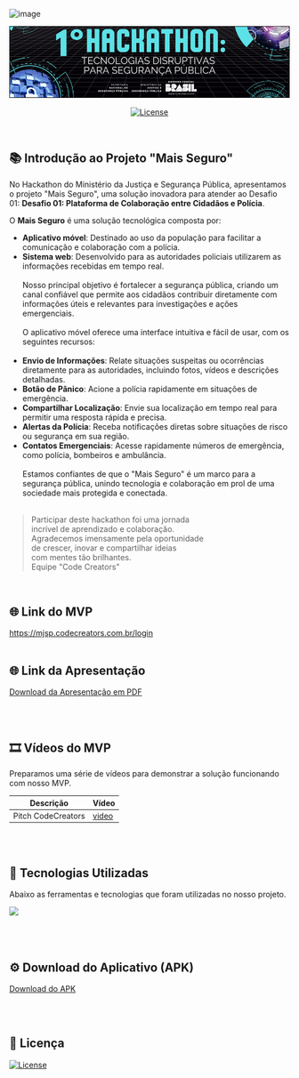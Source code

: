 ![image](https://github.com/user-attachments/assets/6069bf87-5e42-47c2-90f1-29a62c074f97)<p align="center"><img src="https://github.com/mjdos/maisSeguro/blob/main/public/assets/img/home.png" width="800" alt="CodeCreators"></p>

<p align="center">
<a href="https://packagist.org/packages/laravel/framework"><img src="https://img.shields.io/packagist/l/laravel/framework" alt="License"></a>
</p>

<br>

## 📚 Introdução ao Projeto "Mais Seguro"

No Hackathon do Ministério da Justiça e Segurança Pública, apresentamos o projeto "Mais Seguro", uma solução inovadora para atender ao Desafio 01: **Desafio 01: Plataforma de Colaboração entre Cidadãos e Polícia**. 

O **Mais Seguro** é uma solução tecnológica composta por:
- **Aplicativo móvel**: Destinado ao uso da população para facilitar a comunicação e colaboração com a polícia.
- **Sistema web**: Desenvolvido para as autoridades policiais utilizarem as informações recebidas em tempo real.
<br><br>
Nosso principal objetivo é fortalecer a segurança pública, criando um canal confiável que permite aos cidadãos contribuir diretamente com informações úteis e relevantes para investigações e ações emergenciais.
<br><br>
O aplicativo móvel oferece uma interface intuitiva e fácil de usar, com os seguintes recursos:
<br><br>
- **Envio de Informações**: Relate situações suspeitas ou ocorrências diretamente para as autoridades, incluindo fotos, vídeos e descrições detalhadas.
- **Botão de Pânico**: Acione a polícia rapidamente em situações de emergência.
- **Compartilhar Localização**: Envie sua localização em tempo real para permitir uma resposta rápida e precisa.
- **Alertas da Polícia**: Receba notificações diretas sobre situações de risco ou segurança em sua região.
- **Contatos Emergenciais**: Acesse rapidamente números de emergência, como polícia, bombeiros e ambulância.
<br><br>
Estamos confiantes de que o "Mais Seguro" é um marco para a segurança pública, unindo tecnologia e colaboração em prol de uma sociedade mais protegida e conectada.
<br><br>
> Participar deste hackathon foi uma jornada<br>
> incrível de aprendizado e colaboração.<br>
> Agradecemos imensamente pela oportunidade<br>
> de crescer, inovar e compartilhar ideias<br>
> com mentes tão brilhantes.<br>
> Equipe "Code Creators"
<br>

## 🌐 Link do MVP
https://mjsp.codecreators.com.br/login
<br><br>

## 🌐 Link da Apresentação
<p align="left"><a href="https://github.com/mjdos/maisSeguro/blob/main/public/assets/pdf/hackthon_mjsp.pdf">Download da Apresentação em PDF</a></p>
<br><br>

## 🎞 Vídeos do MVP 

Preparamos uma série de vídeos para demonstrar a solução funcionando com nosso MVP.

| Descrição | Vídeo |
| ------ | ------ |
| Pitch CodeCreators | [video](https://www.youtube.com/watch?v=8b9i_JKpeaM) |

<br><br>

## 🚀 Tecnologias Utilizadas

Abaixo as ferramentas e tecnologias que foram utilizadas no nosso projeto.

<p align="left">
  <a href="https://skillicons.dev">
    <img src="https://skillicons.dev/icons?i=git,github,php,laravel,vscode,linux,nodejs,js,html,jquery,mysql,flutter" />
  </a>
</p>
<br><br>

## ⚙️ Download do Aplicativo (APK)
<p align="left"><a href="https://github.com/mjdos/maisSeguro/blob/main/public/assets/apk/MaisSeguro-release-05-01-2025.apk">Download do APK</a></p>

<br><br>
## 📝 Licença

<a href="https://packagist.org/packages/laravel/framework"><img src="https://img.shields.io/packagist/l/laravel/framework" alt="License"></a><br>
